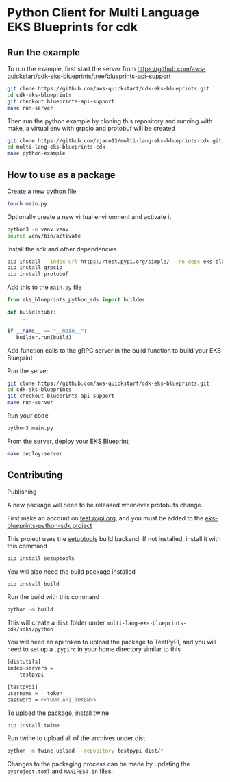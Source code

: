 # Python Client for Multi Language EKS Blueprints for cdk

## Run the example
To run the example, first start the server from https://github.com/aws-quickstart/cdk-eks-blueprints/tree/blueprints-api-support
```bash
git clone https://github.com/aws-quickstart/cdk-eks-blueprints.git
cd cdk-eks-blueprints
git checkout blueprints-api-support
make run-server
```

Then run the python example by cloning this repository and running with make, a virtual env with grpcio and protobuf will be created
```bash
git clone https://github.com/zjaco13/multi-lang-eks-blueprints-cdk.git
cd multi-lang-eks-blueprints-cdk
make python-example
```

## How to use as a package

Create a new python file 
```bash
touch main.py
```

Optionally create a new virtual environment and activate it
```bash
python3 -m venv venv
source venv/bin/activate
```

Install the sdk and other dependencies
```bash
pip install --index-url https://test.pypi.org/simple/ --no-deps eks-blueprints-python-sdk
pip install grpcio
pip install protobuf
```

Add this to the `main.py` file
```python
from eks_blueprints_python_sdk import builder

def build(stub):
    ...

if __name__ == "__main__":
   builder.run(build) 

```

Add function calls to the gRPC server in the build function to build your EKS Blueprint

Run the server
```bash
git clone https://github.com/aws-quickstart/cdk-eks-blueprints.git
cd cdk-eks-blueprints
git checkout blueprints-api-support
make run-server
```

Run your code
```bash
python3 main.py
```

From the server, deploy your EKS Blueprint
```bash
make deploy-server
```

## Contributing

Publishing

A new package will need to be released whenever protobufs change.

First make an account on [test.pypi.org](https://test.pypi.org/), and you must be added to the [eks-blueprints-python-sdk project](https://test.pypi.org/project/eks-blueprints-python-sdk/)

This project uses the [setuptools](https://setuptools.pypa.io/en/latest/) build backend.  If not installed, install it with this command

```bash
pip install setuptools
```

You will also need the build package installed

```bash
pip install build
```

Run the build with this command

```bash
python -m build
```

This will create a `dist` folder under `multi-lang-eks-blueprints-cdk/sdks/python`

You will need an api token to upload the package to TestPyPI, and you will need to set up a `.pypirc` in your home directory similar to this

```sh
[distutils]
index-servers =
    testpypi

[testpypi]
username = __token__
password = <<YOUR_API_TOKEN>>
```

To upload the package, install twine

```bash
pip install twine
```

Run twine to upload all of the archives under dist

```bash
python -m twine upload --repository testpypi dist/*
```

Changes to the packaging process can be made by updating the `pyproject.toml` and `MANIFEST.in` files.

